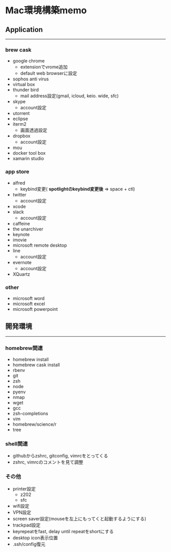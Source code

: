 Mac環境構築memo
===
 
## Application
---
### brew cask
- google chrome
    - extensionでvrome追加
    - default web browserに設定
- sophos anti virus
- virtual box
- thunder bird
    - mail address設定(gmail, icloud, keio. wide, sfc)
- skype
    - account設定
- utorrent
- eclipse
- iterm2
    - 画面透過設定
- dropbox
    - account設定
- mou
- docker tool box
- xamarin studio

### app store
- alfred
    - keybind変更( **spotlightのkeybind変更後** => space + ctl)
- twitter
    - account設定
- xcode
- slack
    - account設定
- caffeine
- the unarchiver
- keynote
- imovie
- microsoft remote desktop
- line
    - account設定
- evernote
    - account設定
- XQuartz

### other
- microsoft word
- microsoft excel
- microsoft powerpoint

## 開発環境
---
### homebrew関連
- homebrew install
- homebrew cask install
- rbenv
- git
- zsh
- node
- pyenv
- nmap
- wget
- gcc
- zsh-completions
- vim
- homebrew/science/r
- tree

### shell関連
- githubからzshrc, gitconfig, vimrcをとってくる
- zshrc, vimrcのコメントを見て調整

### その他
- printer設定
  - z202
  - sfc
- wifi設定
- VPN設定
- screen saver設定(mouseを左上にもってくと起動するようにする)
- trackpad設定
- keyrepeatをfast, delay until repeatをshortにする
- desktop icon表示位置
- .ssh/config復元
